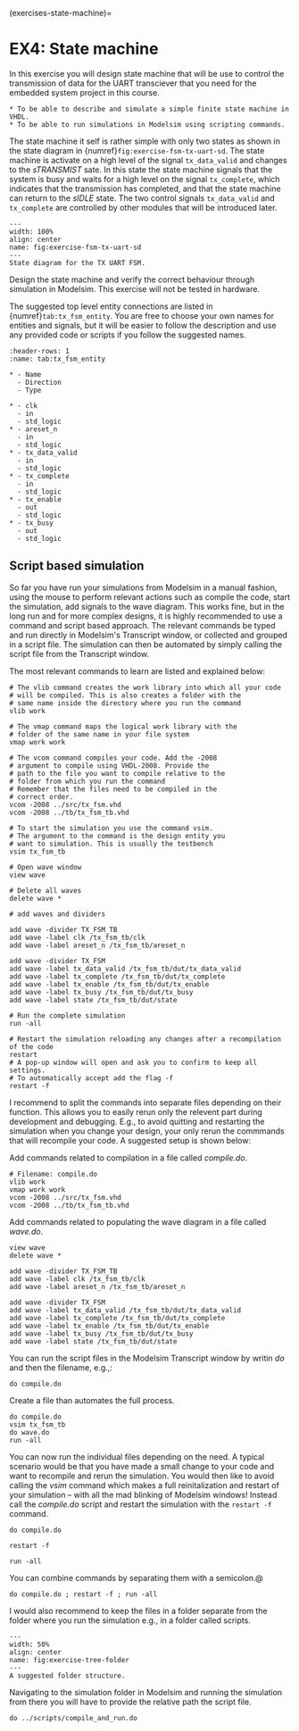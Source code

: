 (exercises-state-machine)=
# EX4: State machine
In this exercise you will design state machine that will be use to control the transmission of data for the UART transciever that you need for the embedded system project in this course.  


```{admonition} The learning outcome of this problem is to:
* To be able to describe and simulate a simple finite state machine in VHDL.
* To be able to run simulations in Modelsim using scripting commands. 
```


The state machine it self is rather simple with only two states as shown in the state diagram in {numref}`fig:exercise-fsm-tx-uart-sd`. The state machine is activate on a high level of the signal `tx_data_valid` and changes to the *sTRANSMIST* sate. In this state the state machine signals that the system is busy and waits for a high level on the signal `tx_complete`, which indicates that the transmission has completed, and that the state machine can return to the *sIDLE* state. The two control signals `tx_data_valid` and `tx_complete` are controlled by other modules that will be introduced later. 


```{figure} ../graphics/fsm_tx_uart_sd.gv.png
---
width: 100%
align: center
name: fig:exercise-fsm-tx-uart-sd
---
State diagram for the TX UART FSM.
```

Design the state machine and verify the correct behaviour through simulation in Modelsim. This exercise will not be tested in hardware. 

The suggested top level entity connections are listed in {numref}`tab:tx_fsm_entity`. You are free to choose your own names for entities and signals, but it will be easier to follow the description and use any provided code or scripts if you follow the suggested names. 


```{list-table} Top level entity signals for the module *tx_fsm.vhd*.
:header-rows: 1
:name: tab:tx_fsm_entity

* - Name
  - Direction
  - Type

* - clk
  - in
  - std_logic
* - areset_n
  - in
  - std_logic
* - tx_data_valid 
  - in
  - std_logic
* - tx_complete
  - in 
  - std_logic
* - tx_enable
  - out
  - std_logic
* - tx_busy
  - out 
  - std_logic
```


## Script based simulation

So far you have run your simulations from Modelsim in a manual fashion, using the mouse to perform relevant actions such as compile the code, start the simulation, add signals to the wave diagram. This works fine, but in the long run and for more complex designs, it is highly recommended to use a command and script based approach. The relevant commands be typed and run directly in Modelsim's Transcript window, or collected and grouped in a script file. The simulation can then be automated by simply calling the script file from the Transcript window. 


The most relevant commands to learn are listed and explained below:

```{code-block} tcl
# The vlib command creates the work library into which all your code
# will be compiled. This is also creates a folder with the 
# same name inside the directory where you run the command
vlib work
```


```{code-block} tcl
# The vmap command maps the logical work library with the
# folder of the same name in your file system
vmap work work
```

```{code-block} tcl
# The vcom command compiles your code. Add the -2008
# argument to compile using VHDL-2008. Provide the
# path to the file you want to compile relative to the 
# folder from which you run the command
# Remember that the files need to be compiled in the
# correct order.
vcom -2008 ../src/tx_fsm.vhd
vcom -2008 ../tb/tx_fsm_tb.vhd
 ```

```{code-block} tcl
# To start the simulation you use the command vsim. 
# The argument to the command is the design entity you
# want to simulation. This is usually the testbench
vsim tx_fsm_tb
```

```{code-block} tcl
# Open wave window
view wave 
```

```{code-block} tcl
# Delete all waves 
delete wave *
```

```{code-block} tcl
# add waves and dividers

add wave -divider TX_FSM_TB
add wave -label clk /tx_fsm_tb/clk
add wave -label areset_n /tx_fsm_tb/areset_n

add wave -divider TX_FSM
add wave -label tx_data_valid /tx_fsm_tb/dut/tx_data_valid
add wave -label tx_complete /tx_fsm_tb/dut/tx_complete
add wave -label tx_enable /tx_fsm_tb/dut/tx_enable
add wave -label tx_busy /tx_fsm_tb/dut/tx_busy
add wave -label state /tx_fsm_tb/dut/state
```

```{code-block} tcl
# Run the complete simulation
run -all
```

```{code-block} tcl
# Restart the simulation reloading any changes after a recompilation of the code
restart 
# A pop-up window will open and ask you to confirm to keep all settings. 
# To automatically accept add the flag -f
restart -f
```
 
I recommend to split the commands into separate files depending on their function. This allows you to easily rerun only the relevent part during development and debugging. E.g., to avoid quitting and restarting the simulation when you change your design, your only rerun the commmands that will recompile your code. A suggested setup is shown below:

Add commands related to compilation in a file called *compile.do*.
```{code-block} tcl
# Filename: compile.do
vlib work
vmap work work
vcom -2008 ../src/tx_fsm.vhd
vcom -2008 ../tb/tx_fsm_tb.vhd
```

Add commands related to populating the wave diagram in a file called *wave.do*.

```{code-block} tcl
view wave 
delete wave *

add wave -divider TX_FSM_TB
add wave -label clk /tx_fsm_tb/clk
add wave -label areset_n /tx_fsm_tb/areset_n

add wave -divider TX_FSM
add wave -label tx_data_valid /tx_fsm_tb/dut/tx_data_valid
add wave -label tx_complete /tx_fsm_tb/dut/tx_complete
add wave -label tx_enable /tx_fsm_tb/dut/tx_enable
add wave -label tx_busy /tx_fsm_tb/dut/tx_busy
add wave -label state /tx_fsm_tb/dut/state
```

You can run the script files in the Modelsim Transcript window by writin *do* and then the filename, e.g.,:
```{code-block} tcl
do compile.do
```

Create a file than automates the full process.

```{code-block} tcl
do compile.do
vsim tx_fsm_tb
do wave.do
run -all
```

You can now run the individual files depending on the need. A typical scenario would be that you have made a small change to your code and want to recompile and rerun the simulation. You would then like to avoid calling the *vsim* command which makes a full reinitalization and restart of your simulation – with all the mad blinking of Modelsim windows!
Instead call the *compile.do* script and restart the simulation with the `restart -f` command. 

```{code-block} tcl
do compile.do
```

```{code-block} tcl
restart -f
```

```{code-block} tcl
run -all
```

You can combine commands by separating them with a semicolon.@

```{code-block} tcl
do compile.do ; restart -f ; run -all
```
 

I would also recommend to keep the files in a folder separate from the folder where you run the simulation e.g., in a folder called scripts.


```{figure} ../images/exercises_tree_folder.png
---
width: 50%
align: center
name: fig:exercise-tree-folder
---
A suggested folder structure.
```

Navigating to the simulation folder in Modelsim and running the simulation from there you will have to provide the relative path the script file.

```{code-block} tcl
do ../scripts/compile_and_run.do
```


